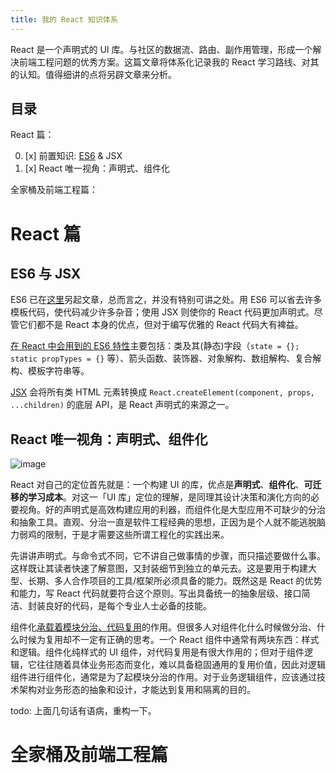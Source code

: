 ```yaml
---
title: 我的 React 知识体系
---
```


React 是一个声明式的 UI 库。与社区的数据流、路由、副作用管理，形成一个解决前端工程问题的优秀方案。这篇文章将体系化记录我的 React 学习路线、对其的认知。值得细讲的点将另辟文章来分析。

## 目录

React 篇：

0.  [x] 前置知识: [ES6][] & JSX
1.  [x] React 唯一视角：声明式、组件化

全家桶及前端工程篇：

# React 篇

## ES6 与 JSX

ES6 已在[这里][es6]另起文章，总而言之，并没有特别可讲之处。用 ES6 可以省去许多模板代码，使代码减少许多杂音；使用 JSX 则使你的 React 代码更加声明式。尽管它们都不是 React 本身的优点，但对于编写优雅的 React 代码大有裨益。

[在 React 中会用到的 ES6 特性][react-on-es6]主要包括：类及其(静态)字段（`state = {}; static propTypes = {}` 等）、箭头函数、装饰器、对象解构、数组解构、复合解构、模板字符串等。

[JSX][] 会将所有类 HTML 元素转换成 `React.createElement(component, props, ...children)` 的底层 API，是 React 声明式的来源之一。

## React 唯一视角：声明式、组件化

![image](https://user-images.githubusercontent.com/11895199/32177871-55a775d8-bd59-11e7-9ac9-7a2031b024c9.png)

React 对自己的定位首先就是：一个构建 UI 的库，优点是**声明式**、**组件化**、**可迁移的学习成本**。对这一「UI 库」定位的理解，是同理其设计决策和演化方向的必要视角。好的声明式是高效构建应用的利器，而组件化是大型应用不可缺少的分治和抽象工具。直观、分治一直是软件工程经典的思想，正因为是个人就不能逃脱脑力弱鸡的限制，于是才需要这些所谓工程化的实践出来。

先讲讲声明式。与命令式不同，它不讲自己做事情的步骤，而只描述要做什么事。这样既让其读者快速了解意图，又封装细节到独立的单元去。这是要用于构建大型、长期、多人合作项目的工具/框架所必须具备的能力。既然这是 React 的优势和能力，写 React 代码就要符合这个原则。写出具备统一的抽象层级、接口简洁、封装良好的代码，是每个专业人士必备的技能。

组件化[承载着模块分治、代码复用][component-or-layers]的作用。但很多人对组件化什么时候做分治、什么时候为复用却不一定有正确的思考。一个 React 组件中通常有两块东西：样式和逻辑。组件化纯样式的 UI 组件，对代码复用是有很大作用的；但对于组件逻辑，它往往随着具体业务形态而变化，难以具备稳固通用的复用价值，因此对逻辑组件进行组件化，通常是为了起模块分治的作用。对于业务逻辑组件，应该通过技术架构对业务形态的抽象和设计，才能达到复用和隔离的目的。

todo: 上面几句话有语病，重构一下。

# 全家桶及前端工程篇

[es6]: https://blog.linesh.tw/#/post/2018-10-25-readings-understand-ecmascript-6
[component-or-layers]: https://github.com/xufei/blog/issues/50
[react-on-es6]: https://babeljs.io/blog/2015/07/07/react-on-es6-plus
[jsx]: https://reactjs.org/docs/jsx-in-depth.html
